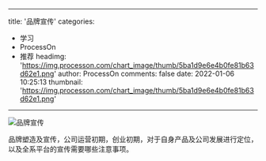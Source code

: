 
---
title: '品牌宣传'
categories: 
 - 学习
 - ProcessOn
 - 推荐
headimg: 'https://img.processon.com/chart_image/thumb/5ba1d9e6e4b0fe81b63d62e1.png'
author: ProcessOn
comments: false
date: 2022-01-06 10:25:13
thumbnail: 'https://img.processon.com/chart_image/thumb/5ba1d9e6e4b0fe81b63d62e1.png'
---

<div>   
<img class="thumb" alt="品牌宣传" src="https://img.processon.com/chart_image/thumb/5ba1d9e6e4b0fe81b63d62e1.png" referrerpolicy="no-referrer">
<p>品牌塑造及宣传，公司运营初期，创业初期，对于自身产品及公司发展进行定位，以及全系平台的宣传需要哪些注意事项。</p>  
</div>
            